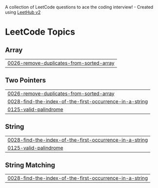 A collection of LeetCode questions to ace the coding interview! - Created using [LeetHub v2](https://github.com/arunbhardwaj/LeetHub-2.0)
<!---LeetCode Topics Start-->
# LeetCode Topics
## Array
|  |
| ------- |
| [0026-remove-duplicates-from-sorted-array](https://github.com/khjang95/leetCode/tree/master/0026-remove-duplicates-from-sorted-array) |
## Two Pointers
|  |
| ------- |
| [0026-remove-duplicates-from-sorted-array](https://github.com/khjang95/leetCode/tree/master/0026-remove-duplicates-from-sorted-array) |
| [0028-find-the-index-of-the-first-occurrence-in-a-string](https://github.com/khjang95/leetCode/tree/master/0028-find-the-index-of-the-first-occurrence-in-a-string) |
| [0125-valid-palindrome](https://github.com/khjang95/leetCode/tree/master/0125-valid-palindrome) |
## String
|  |
| ------- |
| [0028-find-the-index-of-the-first-occurrence-in-a-string](https://github.com/khjang95/leetCode/tree/master/0028-find-the-index-of-the-first-occurrence-in-a-string) |
| [0125-valid-palindrome](https://github.com/khjang95/leetCode/tree/master/0125-valid-palindrome) |
## String Matching
|  |
| ------- |
| [0028-find-the-index-of-the-first-occurrence-in-a-string](https://github.com/khjang95/leetCode/tree/master/0028-find-the-index-of-the-first-occurrence-in-a-string) |
<!---LeetCode Topics End-->